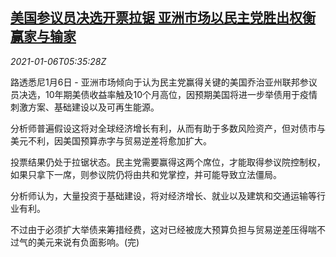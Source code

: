 <!--1609912511000-->
[美国参议员决选开票拉锯 亚洲市场以民主党胜出权衡赢家与输家](https://cn.reuters.com/article/us-georgia-senator-vote-asia-0106-idCNKBS29B0ID)
------

<div><i>2021-01-06T05:35:28Z</i></div><p>路透悉尼1月6日 - 亚洲市场倾向于认为民主党赢得关键的美国乔治亚州联邦参议员决选，10年期美债收益率触及10个月高位，因预期美国将进一步举债用于疫情刺激方案、基础建设以及可再生能源。</p><p>分析师普遍假设这将对全球经济增长有利，从而有助于多数风险资产，但对债市与美元不利，因美国预算赤字与贸易逆差将愈加扩大。</p><p>投票结果仍处于拉锯状态。民主党需要赢得这两个席位，才能取得参议院控制权，如果只拿下一席，则参议院仍将由共和党掌控，并可能导致立法僵局。</p><p>分析师认为，大量投资于基础建设，将对经济增长、就业以及建筑和交通运输等行业有利。</p><p>不过由于必须扩大举债来筹措经费，这对已经被庞大预算负担与贸易逆差压得喘不过气的美元来说有负面影响。(完)</p>
